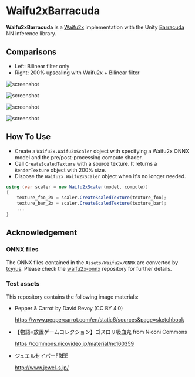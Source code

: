 Waifu2xBarracuda
================

**Waifu2xBarracuda** is a [Waifu2x] implementation with the Unity [Barracuda]
NN inference library.

Comparisons
-----------

- Left: Bilinear filter only
- Right: 200% upscaling with Waifu2x + Bilinear filter

[Waifu2x]: https://github.com/nagadomi/waifu2x
[Barracuda]: https://docs.unity3d.com/Packages/com.unity.barracuda@latest

![screenshot](https://i.imgur.com/Fo7B9aG.png)

![screenshot](https://i.imgur.com/DlCMLzu.png)

![screenshot](https://i.imgur.com/cp0k45a.png)

![screenshot](https://i.imgur.com/6sewded.png)

How To Use
----------

- Create a `Waifu2x.Waifu2xScaler` object with specifying a Waifu2x ONNX model
  and the pre/post-processing compute shader.
- Call `CreateScaledTexture` with a source texture. It returns a `RenderTexture`
  object with 200% size.
- Dispose the `Waifu2x.Waifu2xScaler` object when it's no longer needed.

```csharp
using (var scaler = new Waifu2xScaler(model, compute))
{
    texture_foo_2x = scaler.CreateScaledTexture(texture_foo);
    texture_bar_2x = scaler.CreateScaledTexture(texture_bar);
    ...
}
```

Acknowledgement
---------------

### ONNX files

The ONNX files contained in the `Assets/Waifu2x/ONNX` are converted by
[tcyrus]. Please check the [waifu2x-onnx] repository for further details.

[tcyrus]: https://github.com/tcyrus
[waifu2x-onnx]: https://github.com/tcyrus/waifu2x-onnx

### Test assets

This repository contains the following image materials:

- Pepper & Carrot by David Revoy (CC BY 4.0)

  https://www.peppercarrot.com/en/static6/sources&page=sketchbook

- 【物語×放置ゲームコレクション】ゴスロリ吸血鬼 from Niconi Commons

  https://commons.nicovideo.jp/material/nc160359

- ジュエルセイバーFREE

  http://www.jewel-s.jp/

